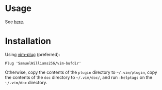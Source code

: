 # Usage

See [here](https://github.com/SamuelWilliams256/vim-bufdir/blob/main/doc/vim-bufdir.txt).

# Installation

Using [vim-plug](https://github.com/junegunn/vim-plug) (preferred):

    Plug 'SamuelWilliams256/vim-bufdir'

Otherwise, copy the contents of the `plugin` directory to `~/.vim/plugin`, copy the contents of the `doc` directory to `~/.vim/doc/`, and run `:helptags` on the `~/.vim/doc` directory.
